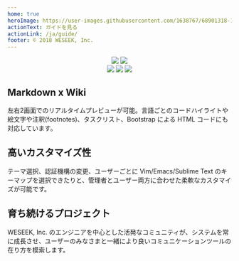 ```yaml
---
home: true
heroImage: https://user-images.githubusercontent.com/1638767/68901318-100dd280-0779-11ea-83ab-51f111972ab1.png
actionText: ガイドを見る
actionLink: /ja/guide/
footer: © 2018 WESEEK, Inc.
---
```

<!-- for docs-growi-org root-->

<div align="center">
  <a href="https://github.com/weseek/growi/" target="_blank"><img src="https://img.shields.io/github/stars/weseek/growi.svg?style=social&label=Stars"></a>
  <a href="https://github.com/weseek/growi/" target="_blank"><img src="https://img.shields.io/github/forks/weseek/growi.svg?style=social&label=Fork"></a>
</div>

<div align="center">
  <a href="https://github.com/weseek/growi/releases/latest" target="_blank"><img src="https://img.shields.io/github/release/weseek/growi.svg"></a>
  <a href="https://growi-slackin.weseek.co.jp/" target="_blank"><img src="https://growi-slackin.weseek.co.jp/badge.svg"></a>
  <a href="https://hub.docker.com/r/weseek/growi/" target="_blank"><img src="https://img.shields.io/docker/pulls/weseek/growi.svg" /></a>
</div>

<div class="features">
  <div class="feature">
    <h2>Markdown x Wiki</h2>
    <p>左右2画面でのリアルタイムプレビューが可能。言語ごとのコードハイライトや絵文字や注釈(footnotes)、タスクリスト、Bootstrap による HTML コードにも対応しています。</p>
  </div>
  <div class="feature">
    <h2>高いカスタマイズ性</h2>
    <p>テーマ選択、認証機構の変更、ユーザーごとに Vim/Emacs/Sublime Text のキーマップを選択できたりと、管理者とユーザー両方に合わせた柔軟なカスタマイズが可能です。</p>
  </div>
  <div class="feature">
    <h2>育ち続けるプロジェクト</h2>
    <p>WESEEK, Inc. のエンジニアを中心とした活発なコミュニティが、システムを常に成長させ、ユーザーのみなさまと一緒により良いコミュニケーションツールの在り方を模索します。</p>
  </div>
</div>
